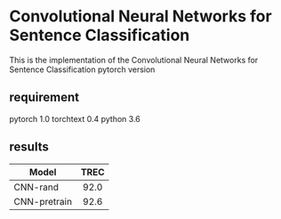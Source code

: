 # Convolutional Neural Networks for Sentence Classification
This is the implementation of the Convolutional Neural Networks for Sentence Classification pytorch version

## requirement
pytorch 1.0
torchtext 0.4
python 3.6

## results
Model|TREC
--|:--:
CNN-rand|92.0
CNN-pretrain|92.6
